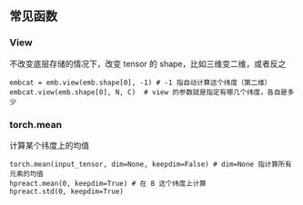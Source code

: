 ## 常见函数
### View
不改变底层存储的情况下，改变 tensor 的 shape，比如三维变二维，或者反之

```
embcat = emb.view(emb.shape[0], -1) # -1 指自动计算这个纬度（第二维）
embcat.view(emb.shape[0], N, C)  # view 的参数就是指定有哪几个纬度，各自是多少
```

### torch.mean
计算某个纬度上的均值
```
torch.mean(input_tensor, dim=None, keepdim=False) # dim=None 指计算所有元素的均值
hpreact.mean(0, keepdim=True) # 在 B 这个纬度上计算
hpreact.std(0, keepdim=True)
```